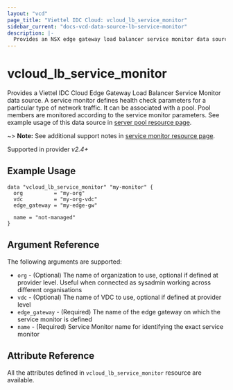 ```yaml
---
layout: "vcd"
page_title: "Viettel IDC Cloud: vcloud_lb_service_monitor"
sidebar_current: "docs-vcd-data-source-lb-service-monitor"
description: |-
  Provides an NSX edge gateway load balancer service monitor data source.
---
```


# vcloud\_lb\_service\_monitor

Provides a Viettel IDC Cloud Edge Gateway Load Balancer Service Monitor data source. A service monitor 
defines health check parameters for a particular type of network traffic. It can be associated with
a pool. Pool members are monitored according to the service monitor parameters. See example usage of
this data source in [server pool resource page](/providers/terraform-viettelidc/vcloud/latest/docs/resources/lb_server_pool).

~> **Note:** See additional support notes in [service monitor resource page](/providers/terraform-viettelidc/vcloud/latest/docs/resources/lb_service_monitor).

Supported in provider *v2.4+*

## Example Usage

```hcl
data "vcloud_lb_service_monitor" "my-monitor" {
  org          = "my-org"
  vdc          = "my-org-vdc"
  edge_gateway = "my-edge-gw"

  name = "not-managed"
}
```

## Argument Reference

The following arguments are supported:

* `org` - (Optional) The name of organization to use, optional if defined at provider level. Useful when connected as sysadmin working across different organisations
* `vdc` - (Optional) The name of VDC to use, optional if defined at provider level
* `edge_gateway` - (Required) The name of the edge gateway on which the service monitor is defined
* `name` - (Required) Service Monitor name for identifying the exact service monitor

## Attribute Reference

All the attributes defined in `vcloud_lb_service_monitor` resource are available.
